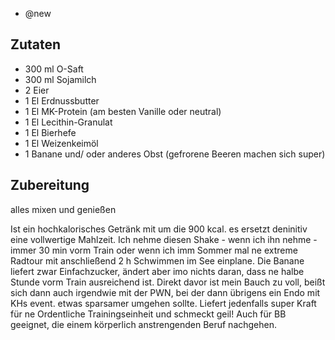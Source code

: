 - @new

## Zutaten

- 300 ml O-Saft
- 300 ml Sojamilch
- 2 Eier
- 1 El Erdnussbutter
- 1 El MK-Protein (am besten Vanille oder neutral)
- 1 El Lecithin-Granulat
- 1 El Bierhefe
- 1 El Weizenkeimöl
- 1 Banane und/ oder anderes Obst (gefrorene Beeren machen sich super)

## Zubereitung
alles mixen und genießen

Ist ein hochkalorisches Getränk mit um die 900 kcal. es ersetzt deninitiv eine vollwertige Mahlzeit. Ich nehme diesen Shake - wenn ich ihn nehme - immer 30 min vorm Train oder wenn ich imm Sommer mal ne extreme Radtour mit anschließend 2 h Schwimmen im See einplane. Die Banane liefert zwar Einfachzucker, ändert aber imo nichts daran, dass ne halbe Stunde vorm Train ausreichend ist. Direkt davor ist mein Bauch zu voll, beißt sich dann auch irgendwie mit der PWN, bei der dann übrigens ein Endo mit KHs event. etwas sparsamer umgehen sollte. Liefert jedenfalls super Kraft für ne Ordentliche Trainingseinheit und schmeckt geil!
Auch für BB geeignet, die einem körperlich anstrengenden Beruf nachgehen.
